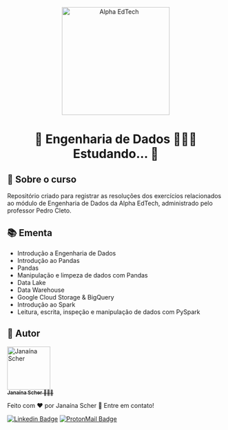 <div  align="center">
	<a  href="https://www.alphaedtech.org.br/">
		<img  src="https://user-images.githubusercontent.com/79182711/171509048-91800b54-de74-4dae-9924-3ce431a7cef2.png"  alt="Alpha EdTech"  title="Alpha EdTech"  width="250" />
	</a>
	<h1>
		🚧 Engenharia de Dados 👷‍♀️🎲 Estudando... 🚧
	</h1>
</div>

## 🧐 Sobre o curso

Repositório criado para registrar as resoluções dos exercícios relacionados ao módulo de Engenharia de Dados da Alpha EdTech, administrado pelo professor Pedro Cleto.

## 📚 Ementa

-   Introdução a Engenharia de Dados
-   Introdução ao Pandas
-   Pandas
-   Manipulação e limpeza de dados com Pandas
-   Data Lake
-   Data Warehouse
-   Google Cloud Storage & BigQuery
-   Introdução ao Spark
-   Leitura, escrita, inspeção e manipulação de dados com PySpark

## 🦸 Autor

<div>
	<a  href="https://github.com/janascher">
		<img  src="https://avatars.githubusercontent.com/u/79182711?v=4"  width="100px;"  alt="Janaína Scher"/>
		<br />
		<sub>
			<b>Janaína Scher</b> 👩🏻‍💻
		</sub>
	</a>
</div>

Feito com ❤️ por Janaína Scher 👋 Entre em contato!

[![Linkedin Badge](https://img.shields.io/badge/LinkedIn-0077B5?style=for-the-badge&logo=linkedin&logoColor=white)](https://www.linkedin.com/in/janainascher/) [![ProtonMail Badge](https://img.shields.io/badge/ProtonMail-8B89CC?style=for-the-badge&logo=protonmail&logoColor=white)](mailto:janainascher@protonmail.com)
